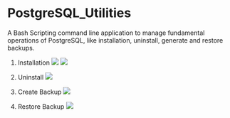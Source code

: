 # PostgreSQL_Utilities
A Bash Scripting command line application to manage fundamental operations of PostgreSQL, like installation, uninstall, generate and restore backups.

1. Installation
![](https://i.imgur.com/5JaU7gv.png)
![](https://i.imgur.com/gpsJIy3.png)

2. Uninstall
![](https://i.imgur.com/GYn3QdF.png)

3. Create Backup
![](https://i.imgur.com/asj95hW.png)

4. Restore Backup
![](https://i.imgur.com/d4tibkG.png)
